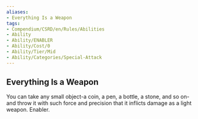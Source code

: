 ```yaml
---
aliases:
- Everything Is a Weapon
tags:
- Compendium/CSRD/en/Rules/Abilities
- Ability
- Ability/ENABLER
- Ability/Cost/0
- Ability/Tier/Mid
- Ability/Categories/Special-Attack
---
```


  
## Everything Is a Weapon  
You can take any small object-a coin, a pen, a bottle, a stone, and so on-and throw it with such force and precision that it inflicts damage as a light weapon. Enabler.